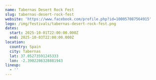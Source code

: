 ```yaml
---
name: Tabernas Desert Rock Fest
slug: tabernas-desert-rock-fest
website: 'https://www.facebook.com/profile.php?id=100057087564915'
logo: /img/festivals/tabernas-desert-rock-fest.png
dates:
  start: 2025-10-01T22:00:00.000Z
  end: 2025-10-03T22:00:00.000Z
location:
  country: Spain
  city: Tabernas
  lat: 37.05273591245333
  lon: -2.3902286328881943
lineup:
  - ''
---
```


